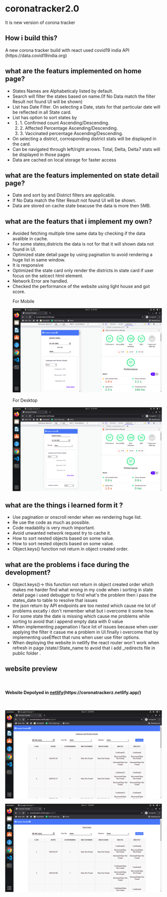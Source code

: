 # coronatracker2.0

It is new version of corona tracker
<br>

## How i build this?

<p>A new corona tracker build with react used covid19 india API (https://data.covid19india.org)</p>

## what are the featurs implemented on home page?

  <ul>
 <li> States Names are Alphabeticaly listed by default.</li>
 <li> Search will filter the states based on name.(If No Data match the filter Result not found UI will be shown)</li>
 <li> List has Date Filter. On selecting a Date, stats for that particular date will
be reflected in all State card. </li>
 <li> List has option to sort states by<li>
  <ol>
   <li> 1. Confirmed count Ascending/Descending.</li>
   <li> 2. Affected Percentage Ascending/Descending.</li>
    <li>3. Vaccinated percentage Ascending/Descending. </li>
  </ol>
 <li> On selecting a district, corrosponding district stats will
be displayed in the card.</li>
 <li>Can be navigated through left/right arrows. Total,
Delta, Delta7 stats will be displayed in those pages</li>
  <li>Data are cached on local storage for faster access</li>
 </ul>
 
 ## what are the featurs implemented on state detail page?
   <ul>
 <li> Date and sort by and District filters are applicable.</li>
 <li> If No Data match the filter Result not found UI will be shown.</li>
 <li> Data are stored on cache state beacuse the data is more then 5MB.</li>
 </ul>
 
 ## what are the featurs that i implement my own?
 <ul>
  <li>Avoided fetching multiple time same data by checking if the data avalible in cache.</li>
 <li>For some states,districts the data is not for that it will shown data not found in UI.</li>
 <li>Optimized state detail page by using pagination to avoid rendering a huge list in same window.</li>
 <li>It is responsive</li>
  <li> Optimized the state card only render the districts in state card if user focus on the selcect html element.</li>
   <li>Network Error are handled.</li>
   <li>Checked the performance of the website using light house and got score.</li>

<p>For Mobile</p>

![mobile1](img/mobile.png)

<p>For Desktop</p>
  
![desktop](img/desktop.png)

</ul>
 
 ## what are the things i learned form it ?

 <ul>
  <li>Use pagination or onscroll render when we rendering huge list.</li>
  <li>Re use the code as much as possible.</li>
  <li>Code readablity is very much important.</li>
  <li>Avoid unwanted network request try to cache it.</li>
  <li>How to sort nested objects based on some value.</li>
  <li>How to sort nested objects based on some value.</li>
  <li>Object.keys() function not return in object created order.</li>

 </ul>

## what are the problems i face during the development?

 <ul>
  <li>Object.keys()-> this function not return in object created order which makes me harder find what wrong in my code when i sorting in state detail page i used debugger to find what's the problem then i pass the states_date to table to resolve that issues</li>
  <li>the json return by API endpoints are too nested which cause me lot of problems excatly i don't remember what but i overcome it some how.
  </li>
  <li>
  For some state the date is missing which cause me problems while sorting to avoid that i append empty data with 0 value
  </li>
  <li>When implementing pagenation i face lot of issues because when user applying the filter it casue me a problem in UI.finally i overcome that by implementing useEffect that runs when user use filter options.</li>
  <li>When deploying the website in netlify the react router won't work when refresh in page /state/:State_name to avoid that i add _redirects file in public folder .</li>
 </ul>

## website preview
<br>
 <h4>Website Depolyed in <a href="https://coronatrackerz.netlify.app/">netlify</a>(https://coronatrackerz.netlify.app/)</h4>
 <br>

![preview1](img/preview1.png)

![preview2](img/preview2.png)
